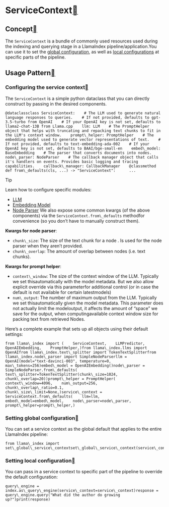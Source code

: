 ServiceContext[](#servicecontext "Permalink to this heading")
==============================================================

Concept[](#concept "Permalink to this heading")
------------------------------------------------

The `ServiceContext` is a bundle of commonly used resources used during the indexing and querying stage in a LlamaIndex pipeline/application.You can use it to set the [global configuration](#setting-global-configuration), as well as [local configurations](#setting-local-configuration) at specific parts of the pipeline.

Usage Pattern[](#usage-pattern "Permalink to this heading")
------------------------------------------------------------

### Configuring the service context[](#configuring-the-service-context "Permalink to this heading")

The `ServiceContext` is a simple python dataclass that you can directly construct by passing in the desired components.


```
@dataclassclass ServiceContext:    # The LLM used to generate natural language responses to queries.    # If not provided, defaults to gpt-3.5-turbo from OpenAI    # If your OpenAI key is not set, defaults to llama2-chat-13B from Llama.cpp    llm: LLM    # The PromptHelper object that helps with truncating and repacking text chunks to fit in the LLM's context window.    prompt\_helper: PromptHelper    # The embedding model used to generate vector representations of text.    # If not provided, defaults to text-embedding-ada-002    # If your OpenAI key is not set, defaults to BAAI/bge-small-en    embed\_model: BaseEmbedding    # The parser that converts documents into nodes.    node\_parser: NodeParser    # The callback manager object that calls it's handlers on events. Provides basic logging and tracing capabilities.    callback\_manager: CallbackManager    @classmethod    def from\_defaults(cls, ...) -> "ServiceContext":      ...
```
Tip

Learn how to configure specific modules:

* [LLM](../models/llms/usage_custom.html)
* [Embedding Model](../models/embeddings.html)
* [Node Parser](../loading/node_parsers/root.html)
We also expose some common kwargs (of the above components) via the `ServiceContext.from\_defaults` methodfor convenience (so you don’t have to manually construct them).

**Kwargs for node parser**:

* `chunk\_size`: The size of the text chunk for a node . Is used for the node parser when they aren’t provided.
* `chunk\_overlap`: The amount of overlap between nodes (i.e. text chunks).

**Kwargs for prompt helper**:

* `context\_window`: The size of the context window of the LLM. Typically we set thisautomatically with the model metadata. But we also allow explicit override via this parameterfor additional control (or in case the default is not available for certain latestmodels)
* `num\_output`: The number of maximum output from the LLM. Typically we set thisautomatically given the model metadata. This parameter does not actually limit the modeloutput, it affects the amount of “space” we save for the output, when computingavailable context window size for packing text from retrieved Nodes.

Here’s a complete example that sets up all objects using their default settings:


```
from llama\_index import (    ServiceContext,    LLMPredictor,    OpenAIEmbedding,    PromptHelper,)from llama\_index.llms import OpenAIfrom llama\_index.text\_splitter import TokenTextSplitterfrom llama\_index.node\_parser import SimpleNodeParserllm = OpenAI(model="text-davinci-003", temperature=0, max\_tokens=256)embed\_model = OpenAIEmbedding()node\_parser = SimpleNodeParser.from\_defaults(    text\_splitter=TokenTextSplitter(chunk\_size=1024, chunk\_overlap=20))prompt\_helper = PromptHelper(    context\_window=4096,    num\_output=256,    chunk\_overlap\_ratio=0.1,    chunk\_size\_limit=None,)service\_context = ServiceContext.from\_defaults(    llm=llm,    embed\_model=embed\_model,    node\_parser=node\_parser,    prompt\_helper=prompt\_helper,)
```
### Setting global configuration[](#setting-global-configuration "Permalink to this heading")

You can set a service context as the global default that applies to the entire LlamaIndex pipeline:


```
from llama\_index import set\_global\_service\_contextset\_global\_service\_context(service\_context)
```
### Setting local configuration[](#setting-local-configuration "Permalink to this heading")

You can pass in a service context to specific part of the pipeline to override the default configuration:


```
query\_engine = index.as\_query\_engine(service\_context=service\_context)response = query\_engine.query("What did the author do growing up?")print(response)
```
